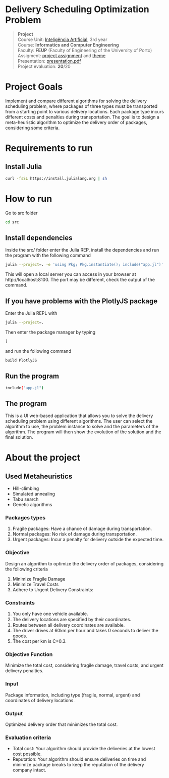 # Delivery Scheduling Optimization Problem

>**Project**
><br />
>Course Unit: [Inteligência Artificial](https://sigarra.up.pt/feup/en/ucurr_geral.ficha_uc_view?pv_ocorrencia_id=520334 "Artificial Intelligence"), 3rd year 
><br />
>Course: **Informatics and Computer Engineering** 
><br />
> Faculty: **FEUP** (Faculty of Engineering of the University of Porto)
><br />
> Assigment: [project assignment](./docs/assignment/projetc_assignment.pdf) and [theme](./docs/assignment/specific_projetc_assignment.pdf)
><br />
> Presentation: [presentation.pdf](./docs/presentation/presentation#2.pdf)
><br/>
> Project evaluation: **20**/20

# Project Goals
Implement and compare different algorithms for solving the delivery scheduling problem, where packages of three types must be transported from a starting point to various delivery locations. Each package type incurs different costs and penalties during transportation. The goal is to design a meta-heuristic algorithm to optimize the delivery order of packages, considering some criteria.

# Requirements to run

## Install Julia
```bash
curl -fsSL https://install.julialang.org | sh
```

# How to run
Go to src folder
```bash
cd src
```

## Install dependencies
Inside the src/ folder enter the Julia REP, install the dependencies and run the program with the following command
```bash
julia --project=. -e 'using Pkg; Pkg.instantiate(); include("app.jl")'
```
This will open a local server you can access in your browser at http://localhost:8100. The port may be different, check the output of the command.

## If you have problems with the PlotlyJS package
Enter the Julia REPL with
```bash
julia --project=.
```

Then enter the package manager by typing
```julia
] 
```
and run the following command
```julia
build PlotlyJS
```

## Run the program
```bash
include("app.jl")
```

## The program
This is a UI web-based application that allows you to solve the delivery scheduling problem using different algorithms. The user can select the algorithm to use, the problem instance to solve and the parameters of the algorithm. The program will then show the evolution of the solution and the final solution.

# About the project

## Used Metaheuristics
- Hill-climbing
- Simulated annealing
- Tabu search
- Genetic algorithms

### Packages types
1. Fragile packages: Have a chance of damage during transportation.
2. Normal packages: No risk of damage during transportation.
3. Urgent packages: Incur a penalty for delivery outside the expected time.

### Objective
Design an algorithm to optimize the delivery order of packages, considering the following criteria

1. Minimize Fragile Damage
2. Minimize Travel Costs
3. Adhere to Urgent Delivery Constraints:

### Constraints
1. You only have one vehicle available.
2. The delivery locations are speciﬁed by their coordinates.
3. Routes between all delivery coordinates are available.
4. The driver drives at 60km per hour and takes 0 seconds to deliver the goods.
5. The cost per km is C=0.3.

### Objective Function
Minimize the total cost, considering fragile damage, travel costs, and urgent delivery
penalties.

### Input
Package information, including type (fragile, normal, urgent) and coordinates of
delivery locations.

### Output
Optimized delivery order that minimizes the total cost.

### Evaluation criteria
- Total cost: Your algorithm should provide the deliveries at the lowest cost possible.
- Reputation: Your algorithm should ensure deliveries on time and minimize package
breaks to keep the reputation of the delivery company intact.